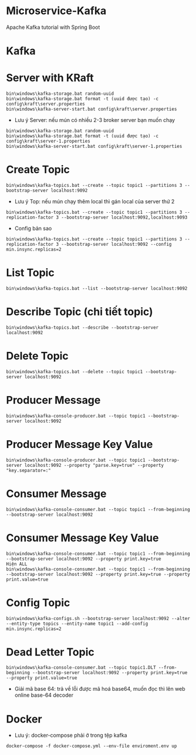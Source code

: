 # Microservice-Kafka

Apache Kafka tutorial with Spring Boot

# Kafka

# Server with KRaft

```
bin\windows\kafka-storage.bat random-uuid
bin\windows\kafka-storage.bat format -t (uuid được tạo) -c config\kraft\server.properties
bin\windows\kafka-server-start.bat config\kraft\server.properties
```

- Lưu ý Server: nếu mún có nhiều 2-3 broker server bạn muốn chạy

```
bin\windows\kafka-storage.bat random-uuid
bin\windows\kafka-storage.bat format -t (uuid được tạo) -c config\kraft\server-1.properties
bin\windows\kafka-server-start.bat config\kraft\server-1.properties
```

# Create Topic

```
bin\windows\kafka-topics.bat --create --topic topic1 --partitions 3 --bootstrap-server localhost:9092
```

- Lưu ý Top: nếu mún chạy thêm local thì gán local của server thứ 2

```
bin\windows\kafka-topics.bat --create --topic topic1 --partitions 3 --replication-factor 3 --bootstrap-server localhost:9092,localhost:9093
```

- Config bản sao

```
bin\windows\kafka-topics.bat --create --topic topic1 --partitions 3 --replication-factor 3 --bootstrap-server localhost:9092 --config min.insync.replicas=2
```

# List Topic

```
bin\windows\kafka-topics.bat --list --bootstrap-server localhost:9092
```

# Describe Topic (chi tiết topic)

```
bin\windows\kafka-topics.bat --describe --bootstrap-server localhost:9092
```

# Delete Topic

```
bin\windows\kafka-topics.bat --delete --topic topic1 --bootstrap-server localhost:9092
```

# Producer Message

```
bin\windows\kafka-console-producer.bat --topic topic1 --bootstrap-server localhost:9092
```

# Producer Message Key Value

```
bin\windows\kafka-console-producer.bat --topic topic1 --bootstrap-server localhost:9092 --property "parse.key=true" --property "key.separator=:"
```

# Consumer Message

```
bin\windows\kafka-console-consumer.bat --topic topic1 --from-beginning --bootstrap-server localhost:9092
```

# Consumer Message Key Value

```
bin\windows\kafka-console-consumer.bat --topic topic1 --from-beginning --bootstrap-server localhost:9092 --property print.key=true
Hiện ALL
bin\windows\kafka-console-consumer.bat --topic topic1 --from-beginning --bootstrap-server localhost:9092 --property print.key=true --property print.value=true
```

# Config Topic

```
bin\windows\kafka-configs.sh --bootstrap-server localhost:9092 --alter --entity-type topics --entity-name topic1 --add-config min.insync.replicas=2
```

# Dead Letter Topic

```
bin\windows\kafka-console-consumer.bat --topic topic1.DLT --from-beginning --bootstrap-server localhost:9092 --property print.key=true --property print.value=true
```

- Giải mã base 64: trả về lỗi được mã hoá base64, muốn đọc thì lên web online base-64 decoder

# Docker

- Lưu ý: docker-compose phải ở trong tệp kafka

```
docker-compose -f docker-compose.yml --env-file enviroment.env up
```
